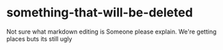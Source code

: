 # something-that-will-be-deleted
Not sure what markdown editing is
Someone please explain.
We're getting places buts its still ugly
